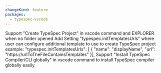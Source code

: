 ```yaml
---
changeKind: feature
packages:
  - typespec-vscode
---
```


Support "Create TypeSpec Project" in vscode command and EXPLORER when no folder opened
Add Setting "typespec.initTemplatesUrls" where user can configure additional template to use to create TypeSpec project
  example:   "typespec.initTemplatesUrls": [
              {
                "name": "displayName",
                "url": "https://urlToTheFileContainsTemplates"
              }],
Support "Install TypeSpec Compiler/CLI globally" in vscode command to install TypeSpec compiler globally easily

